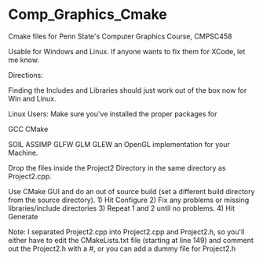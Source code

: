 # Comp_Graphics_Cmake
Cmake files for Penn State's Computer Graphics Course, CMPSC458

Usable for Windows and Linux.  If anyone wants to fix them for XCode, let me know.

Directions:

Finding the Includes and Libraries should just work out of the box now for Win and Linux.

Linux Users: Make sure you've installed the proper packages for

GCC
CMake

SOIL
ASSIMP
GLFW
GLM
GLEW
an OpenGL implementation for your Machine.


Drop the files inside the Project2 Directory in the same directory as Project2.cpp.

Use CMake GUI and do an out of source build (set a different build directory from the source directory).
    1) Hit Configure
    2) Fix any problems or missing libraries/include directories
    3) Repeat 1 and 2 until no problems.
    4) Hit Generate

Note: I separated Project2.cpp into Project2.cpp and Project2.h, so you'll either have to edit the CMakeLists.txt file (starting at line 149) and comment out the Project2.h with a #, or you can add a dummy file for Project2.h

